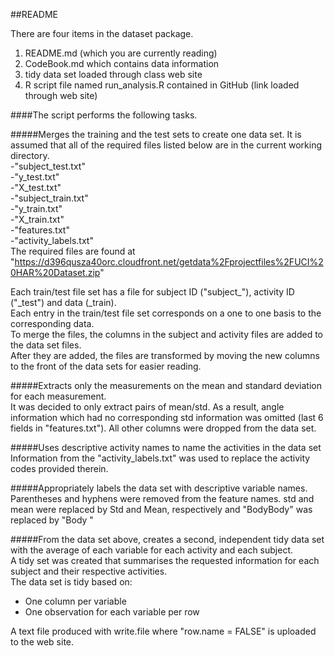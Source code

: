 

##README 

There are four items in the dataset package.  

1. README.md (which you are currently reading)  
2. CodeBook.md which contains data information  
3. tidy data set loaded through class web site  
4. R script file named run_analysis.R contained in GitHub (link loaded through web site)  

####The script performs the following tasks. 

#####Merges the training and the test sets to create one data set. 
It is assumed that all of the required files listed below are in the current working directory.  
-"subject_test.txt"  
-"y_test.txt"  
-"X_test.txt"  
-"subject_train.txt"  
-"y_train.txt"  
-"X_train.txt"  
-"features.txt"   
-"activity_labels.txt"  
The required files are found at "https://d396qusza40orc.cloudfront.net/getdata%2Fprojectfiles%2FUCI%20HAR%20Dataset.zip"

Each train/test file set has a file for subject ID ("subject_"), activity ID ("_test") and data (_train).  
Each entry in the train/test file set corresponds on a one to one basis to the corresponding data.  
To merge the files, the columns in the subject and activity files are added to the data set files.  
After they are added, the files are transformed by moving the new columns to the front of the data sets for easier reading.


#####Extracts only the measurements on the mean and standard deviation for each measurement.  
It was decided to only extract pairs of mean/std. As a result, angle information which had no corresponding std information was omitted (last 6 fields in "features.txt"). All other columns were dropped from the data set.
  
#####Uses descriptive activity names to name the activities in the data set  
Information from the "activity_labels.txt" was used to replace the activity codes provided therein.  

#####Appropriately labels the data set with descriptive variable names.  
Parentheses and hyphens were removed from the feature names. std and mean were replaced by Std and Mean, respectively and "BodyBody" was replaced by "Body  "  

#####From the data set above, creates a second, independent tidy data set with the average of each variable for each activity and each subject.  
A tidy set was created that summarises the requested information for each subject and their respective activities.  
The data set is tidy based on:
  - One column per variable
  - One observation for each variable per row
  
A text file produced with write.file where "row.name = FALSE" is uploaded to the web site.





